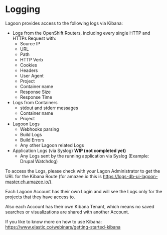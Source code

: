 # Logging

Lagoon provides access to the following logs via Kibana:

- Logs from the OpenShift Routers, including every single HTTP and HTTPs Request with:
    - Source IP
    - URL
    - Path
    - HTTP Verb
    - Cookies
    - Headers
    - User Agent
    - Project
    - Container name
    - Response Size
    - Response Time
- Logs from Containers
    - stdout and stderr messages
    - Container name
    - Project
- Lagoon Logs
    - Webhooks parsing
    - Build Logs
    - Build Errors
    - Any other Lagoon related Logs
- Application Logs (via Syslog) **WIP (not completed yet)**
    - Any Logs sent by the running application via Syslog (Example: Drupal Watchdog)


To access the Logs, please check with your Lagon Administrator to get the URL for the Kibana Route (for amazee.io this is https://logs-db-ui-lagoon-master.ch.amazee.io/).

Each Lagoon Account has their own Login and will see the Logs only for the projects that they have access to.

Also each Account has their own Kibana Tenant, which means no saved searches or visualizations are shared with another Account.

If you like to know more on how to use Kibana: https://www.elastic.co/webinars/getting-started-kibana